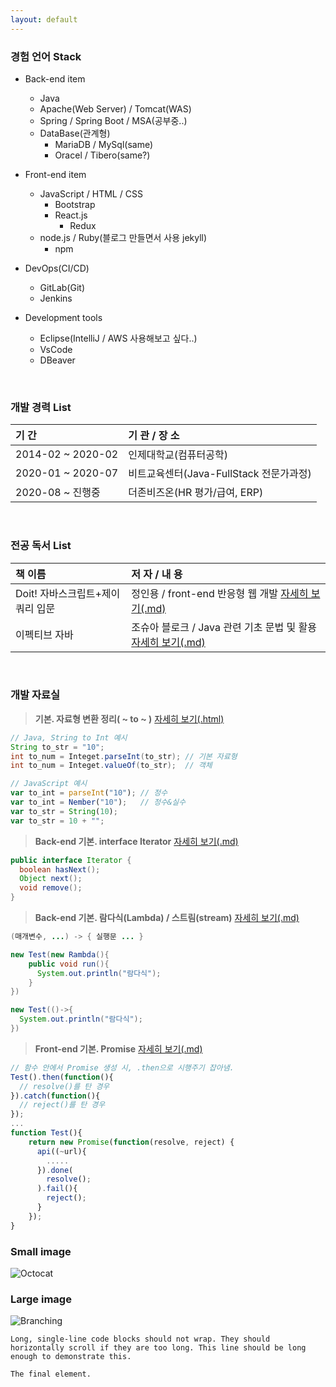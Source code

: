 ```yaml
---
layout: default
---
```

<!-- MarkDown 텍스트 예시 : Text can be **bold**, _italic_, or ~~strikethrough~~. -->
### **경험 언어 Stack**
- Back-end item
  - Java
  - Apache(Web Server) / Tomcat(WAS)
  - Spring / Spring Boot / MSA(공부중..)
  - DataBase(관계형)
    - MariaDB / MySql(same)
    - Oracel / Tibero(same?)
- Front-end item
  - JavaScript / HTML / CSS
    - Bootstrap
    - React.js
      - Redux
  - node.js / Ruby(블로그 만들면서 사용 jekyll)
    - npm
- DevOps(CI/CD)
  - GitLab(Git)
  - Jenkins

- Development tools
  - Eclipse(IntelliJ / AWS 사용해보고 싶다..)
  - VsCode
  - DBeaver

<br/>

### **개발 경력 List**

| 기 간             | 기 관 / 장 소                          |
|:------------------|:--------------------------------------|
| 2014-02 ~ 2020-02 | 인제대학교(컴퓨터공학)                 |
| 2020-01 ~ 2020-07 | 비트교육센터(Java-FullStack 전문가과정)|
| 2020-08 ~ 진행중  | 더존비즈온(HR 평가/급여, ERP)          |

<br/>

### **전공 독서 List**

| 책 이름                         | 저 자 / 내 용                                     |
|:-------------------------------|:--------------------------------------------------|
| Doit! 자바스크립트+제이쿼리 입문 | 정인용 / front-end 반응형 웹 개발 [자세히 보기(.md)](./subpages/book1.html)                 |
| 이펙티브 자바                   | 조슈아 블로크 / Java 관련 기초 문법 및 활용 [자세히 보기(.md)](./reference-page1.html)        |

<br/>

### 개발 자료실

> **기본. 자료형 변환 정리( ~ to ~ )**
 [자세히 보기(.html)](./reference-page1.html)

```java
// Java, String to Int 예시
String to_str = "10";
int to_num = Integet.parseInt(to_str); // 기본 자료형
int to_num = Integet.valueOf(to_str);  // 객체
```
```js
// JavaScript 예시
var to_int = parseInt("10"); // 정수
var to_int = Nember("10");   // 정수&실수
var to_str = String(10);
var to_str = 10 + "";
```

> **Back-end 기본. interface Iterator**
 [자세히 보기(.md)](./another-page2.html)

```java
public interface Iterator {
  boolean hasNext();
  Object next();
  void remove();
}
```

> **Back-end 기본. 람다식(Lambda) / 스트림(stream)**
 [자세히 보기(.md)](./another-page3.html)

```java
(매개변수, ...) -> { 실행문 ... }

new Test(new Rambda(){
    public void run(){
      System.out.println("람다식");
    }
})

new Test(()->{
  System.out.println("람다식");
})
```

> **Front-end 기본. Promise**
 [자세히 보기(.md)](./another-page4.html)

```javascript
// 함수 안에서 Promise 생성 시, .then으로 시행주기 잡아냄.
Test().then(function(){
  // resolve()를 탄 경우
}).catch(function(){
  // reject()를 탄 경우
});
...
function Test(){
    return new Promise(function(resolve, reject) {
      api((~url){
        .....
      }).done(
        resolve();
      ).fail(){
        reject();
      }
    });
}
```

### Small image

![Octocat](https://github.githubassets.com/images/icons/emoji/octocat.png)

### Large image

![Branching](https://guides.github.com/activities/hello-world/branching.png)

```
Long, single-line code blocks should not wrap. They should horizontally scroll if they are too long. This line should be long enough to demonstrate this.
```

```
The final element.
```
